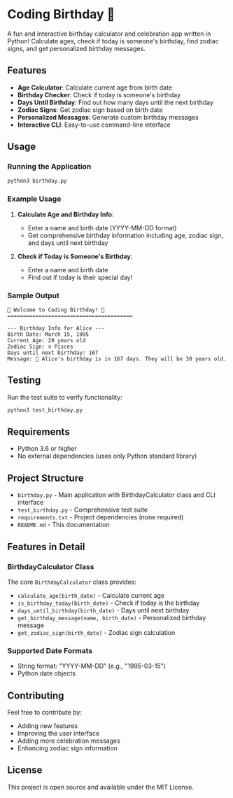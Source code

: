 # Coding Birthday 🎂

A fun and interactive birthday calculator and celebration app written in Python! Calculate ages, check if today is someone's birthday, find zodiac signs, and get personalized birthday messages.

## Features

- **Age Calculator**: Calculate current age from birth date
- **Birthday Checker**: Check if today is someone's birthday
- **Days Until Birthday**: Find out how many days until the next birthday
- **Zodiac Signs**: Get zodiac sign based on birth date
- **Personalized Messages**: Generate custom birthday messages
- **Interactive CLI**: Easy-to-use command-line interface

## Usage

### Running the Application

```bash
python3 birthday.py
```

### Example Usage

1. **Calculate Age and Birthday Info**:
   - Enter a name and birth date (YYYY-MM-DD format)
   - Get comprehensive birthday information including age, zodiac sign, and days until next birthday

2. **Check if Today is Someone's Birthday**:
   - Enter a name and birth date
   - Find out if today is their special day!

### Sample Output

```
🎂 Welcome to Coding Birthday! 🎂
========================================

--- Birthday Info for Alice ---
Birth Date: March 15, 1995
Current Age: 29 years old
Zodiac Sign: ♓ Pisces
Days until next birthday: 167
Message: 📅 Alice's birthday is in 167 days. They will be 30 years old.
```

## Testing

Run the test suite to verify functionality:

```bash
python3 test_birthday.py
```

## Requirements

- Python 3.6 or higher
- No external dependencies (uses only Python standard library)

## Project Structure

- `birthday.py` - Main application with BirthdayCalculator class and CLI interface
- `test_birthday.py` - Comprehensive test suite
- `requirements.txt` - Project dependencies (none required)
- `README.md` - This documentation

## Features in Detail

### BirthdayCalculator Class

The core `BirthdayCalculator` class provides:

- `calculate_age(birth_date)` - Calculate current age
- `is_birthday_today(birth_date)` - Check if today is the birthday
- `days_until_birthday(birth_date)` - Days until next birthday
- `get_birthday_message(name, birth_date)` - Personalized birthday message
- `get_zodiac_sign(birth_date)` - Zodiac sign calculation

### Supported Date Formats

- String format: "YYYY-MM-DD" (e.g., "1995-03-15")
- Python date objects

## Contributing

Feel free to contribute by:
- Adding new features
- Improving the user interface
- Adding more celebration messages
- Enhancing zodiac sign information

## License

This project is open source and available under the MIT License.
